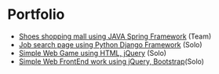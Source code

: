 # Portfolio

* [Shoes shopping mall using JAVA Spring Framework](https://github.com/headbanging317/Shoopse) (Team)
* [Job search page using Python Django Framework](https://github.com/headbanging317/gg) (Solo)
* [Simple Web Game using HTML, jQuery](https://github.com/headbanging317/RabbitShot) (Solo)
* [Simple Web FrontEnd work using jQuery, Bootstrap](https://github.com/headbanging317/3dfigure)(Solo)
